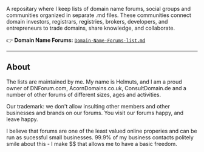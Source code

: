 A repositary where I keep lists of domain name forums, social groups and communities organized in separate .md files. These communities connect domain investors, registrars, registries, brokers, developers, and entrepreneurs to trade domains, share knowledge, and collaborate.

👉 **Domain Name Forums:** [`Domain-Name-Forums-list.md`](Domain-Name-Forums-list.md)

---

## About

The lists are maintained by me. My name is Helmuts, and I am a proud owner of DNForum.com, AcornDomains.co.uk, ConsultDomain.de and a number of other forums of different sizes, ages and activities.

Our trademark: we don't allow insulting other members and other businesses and brands on our forums. You visit our forums happy, and leave happy.

I believe that forums are one of the least valued online properies and can be run as sucessful small businesses. 99.9% of my business contacts politely smile about this - I make $$ that allows me to have a basic freedom.
